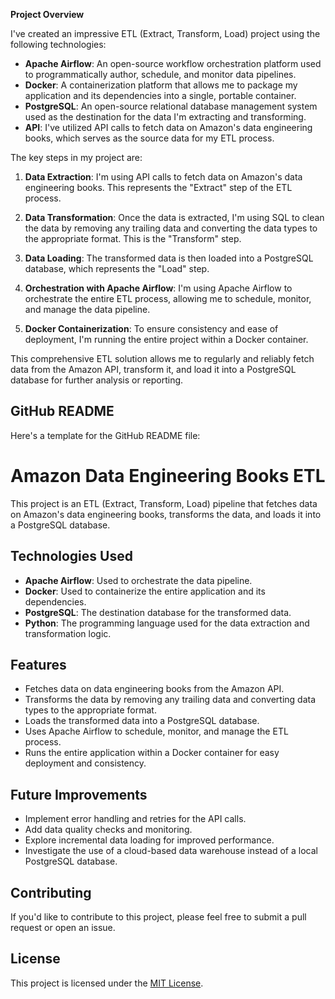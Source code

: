 **Project Overview**

I've created an impressive ETL (Extract, Transform, Load) project using the following technologies:

- **Apache Airflow**: An open-source workflow orchestration platform used to programmatically author, schedule, and monitor data pipelines.
- **Docker**: A containerization platform that allows me to package my application and its dependencies into a single, portable container.
- **PostgreSQL**: An open-source relational database management system used as the destination for the data I'm extracting and transforming.
- **API**: I've utilized API calls to fetch data on Amazon's data engineering books, which serves as the source data for my ETL process.

The key steps in my project are:

1. **Data Extraction**: I'm using API calls to fetch data on Amazon's data engineering books. This represents the "Extract" step of the ETL process.

2. **Data Transformation**: Once the data is extracted, I'm using SQL to clean the data by removing any trailing data and converting the data types to the appropriate format. This is the "Transform" step.

3. **Data Loading**: The transformed data is then loaded into a PostgreSQL database, which represents the "Load" step.

4. **Orchestration with Apache Airflow**: I'm using Apache Airflow to orchestrate the entire ETL process, allowing me to schedule, monitor, and manage the data pipeline.

5. **Docker Containerization**: To ensure consistency and ease of deployment, I'm running the entire project within a Docker container.

This comprehensive ETL solution allows me to regularly and reliably fetch data from the Amazon API, transform it, and load it into a PostgreSQL database for further analysis or reporting.

## GitHub README

Here's a template for the GitHub README file:

# Amazon Data Engineering Books ETL

This project is an ETL (Extract, Transform, Load) pipeline that fetches data on Amazon's data engineering books, transforms the data, and loads it into a PostgreSQL database.

## Technologies Used

- **Apache Airflow**: Used to orchestrate the data pipeline.
- **Docker**: Used to containerize the entire application and its dependencies.
- **PostgreSQL**: The destination database for the transformed data.
- **Python**: The programming language used for the data extraction and transformation logic.

## Features

- Fetches data on data engineering books from the Amazon API.
- Transforms the data by removing any trailing data and converting data types to the appropriate format.
- Loads the transformed data into a PostgreSQL database.
- Uses Apache Airflow to schedule, monitor, and manage the ETL process.
- Runs the entire application within a Docker container for easy deployment and consistency.

## Future Improvements

- Implement error handling and retries for the API calls.
- Add data quality checks and monitoring.
- Explore incremental data loading for improved performance.
- Investigate the use of a cloud-based data warehouse instead of a local PostgreSQL database.

## Contributing

If you'd like to contribute to this project, please feel free to submit a pull request or open an issue.

## License

This project is licensed under the [MIT License](LICENSE).
